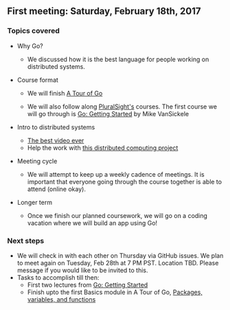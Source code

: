 ## First meeting: Saturday, February 18th, 2017

### Topics covered

* Why Go?
  * We discussed how it is the best language for people working on distributed systems. 

* Course format
  * We will finish [A Tour of Go](https://tour.golang.org/welcome/1)

  * We will also follow along [PluralSight's](https://www.pluralsight.com) courses. The first course we will go through is [Go: Getting Started](https://app.pluralsight.com/library/courses/go-getting-started/table-of-contents) by Mike VanSickele
  
* Intro to distributed systems
  * [The best video ever](https://www.youtube.com/watch?v=YS-QvfCZWvc) 
  * Help the work with [this distributed computing project](https://folding.stanford.edu/)
  
* Meeting cycle
  * We will attempt to keep up a weekly cadence of meetings. It is important that everyone going through the course together is able to attend (online okay).
  
* Longer term
  * Once we finish our planned coursework, we will go on a coding vacation where we will build an app using Go!
  
### Next steps

* We will check in with each other on Thursday via GitHub issues. We plan to meet again on Tuesday, Feb 28th at 7 PM PST. Location TBD. Please message if you would like to be invited to this. 
* Tasks to accomplish till then:
  * First two lectures from [Go: Getting Started](https://app.pluralsight.com/library/courses/go-getting-started/table-of-contents)
  * Finish upto the first Basics module in A Tour of Go, [Packages, variables, and functions](https://tour.golang.org/basics/17)

  

